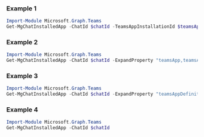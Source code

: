 ### Example 1
``` powershell
Import-Module Microsoft.Graph.Teams
Get-MgChatInstalledApp -ChatId $chatId -TeamsAppInstallationId $teamsAppInstallationId
```
### Example 2
``` powershell
Import-Module Microsoft.Graph.Teams
Get-MgChatInstalledApp -ChatId $chatId -ExpandProperty "teamsApp,teamsAppDefinition" -Filter "teamsApp/externalId eq 'cf1ba4c7-f94e-4d80-ba90-5594b641a8ee'" 
```
### Example 3
``` powershell
Import-Module Microsoft.Graph.Teams
Get-MgChatInstalledApp -ChatId $chatId -ExpandProperty "teamsAppDefinition(`$expand=bot)" 
```
### Example 4
``` powershell
Import-Module Microsoft.Graph.Teams
Get-MgChatInstalledApp -ChatId $chatId
```
